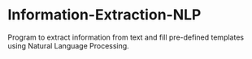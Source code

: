 # Information-Extraction-NLP
Program to extract information from text and fill pre-defined templates using Natural Language Processing.
